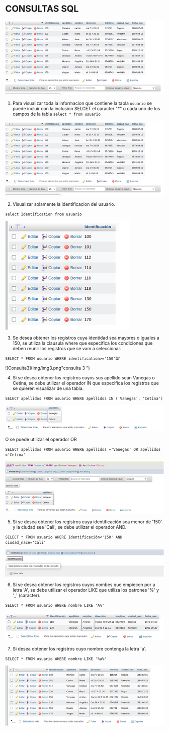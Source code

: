 # CONSULTAS SQL

![tabla_usuario](img/img1.png "Tabla usuario")

1. Para visualizar toda la informacion que contiene la tabla `usuario` se puede incluir con la inclusion SELCET el caracter "*" o cada uno de los campos de la tabla
`select * from usuario`

![consulta1](img/img1.png "consulta 1")

2. Visualizar solamente la identificacion del usuario.

`select Identification from usuario`

![consulta2](img/img2.png "consulta 2")

3. Se desea obtener los registros cuya identidad sea mayores o iguales a 150, se utiliza la clausula where que especifica los condiciones que deben reunir los registros que se vam a seleccionar.

`SELECT * FROM usuario WHERE identification>='150'`br

![Consulta3](img/img3.png"consulta 3 ")

4. Si se desea obtener los registros cuyos sus apellido sean Vanegas o Cetina, se debe utilizar el operador IN que especifica los registros que se quieren visualizar de una tabla.

`SELECT apellidos FROM usuario WHERE apellidos IN ('Vanegas', 'Cetina')`

![Consulta4](img/img4.png "consulta 4 ")

O se puede utilizar el operador OR

`SELECT apellidos FROM usuario WHERE apellidos ='Vanegas' OR apellidos ='Cetina'`

![Consulta4](img/img4.2.png "consulta 4 pero con OR")


5. Si se desea obtener los registros cuya identificación sea menor de '150' y la ciudad sea 'Cali', se debe utilizar el operador AND.

`SELECT * FROM usuario WHERE Identificación<'150' AND ciudad_nace='Cali'`

![Consulta5](img/img5.png "consulta 5")

6. Si se desea obtener los registros cuyos nombes que empiecen por a letra 'A', se debe utilizar el operador LIKE que utiliza los patrones '%' y '_' (caracter).

`SELECT * FROM usuario WHERE nombre LIKE 'A%'`

![Consulta6](img/img6.png "consulta 6")

7. Si desea obtener los registros cuyo nombre contenga la letra 'a'.

`SELECT * FROM usuario WHERE nombre LIKE '%a%'`

![Consulta7](img/img7.png "consulta 7")